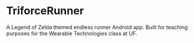 # TriforceRunner
A Legend of Zelda themed endless runner Android app. Built for teaching purposes for the Wearable Technologies class at UF.
